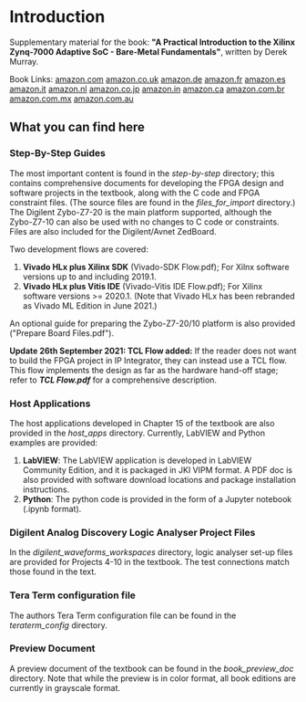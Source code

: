 # Introduction
Supplementary material for the book: **"A Practical Introduction to the Xilinx Zynq-7000 Adaptive SoC - Bare-Metal Fundamentals"**, written by Derek Murray.

Book Links:
[amazon.com](https://www.amazon.com/Practical-Introduction-Xilinx-Zynq-7000-Adaptive-ebook/dp/B09DZRYFRD) 
[amazon.co.uk](https://www.amazon.co.uk/Practical-Introduction-Xilinx-Zynq-7000-Adaptive-ebook/dp/B09DZRYFRD) 
[amazon.de](https://www.amazon.de/Practical-Introduction-Xilinx-Zynq-7000-Adaptive-ebook/dp/B09DZRYFRD) 
[amazon.fr](https://www.amazon.fr/Practical-Introduction-Xilinx-Zynq-7000-Adaptive-ebook/dp/B09DZRYFRD) 
[amazon.es](https://www.amazon.es/Practical-Introduction-Xilinx-Zynq-7000-Adaptive-ebook/dp/B09DZRYFRD) 
[amazon.it](https://www.amazon.it/Practical-Introduction-Xilinx-Zynq-7000-Adaptive-ebook/dp/B09DZRYFRD)
[amazon.nl](https://www.amazon.nl/Practical-Introduction-Xilinx-Zynq-7000-Adaptive-ebook/dp/B09DZRYFRD)
[amazon.co.jp](https://www.amazon.co.jp/Practical-Introduction-Xilinx-Zynq-7000-Adaptive-ebook/dp/B09DZRYFRD) 
[amazon.in](https://www.amazon.in/Practical-Introduction-Xilinx-Zynq-7000-Adaptive-ebook/dp/B09DZRYFRD) 
[amazon.ca](https://www.amazon.ca/Practical-Introduction-Xilinx-Zynq-7000-Adaptive-ebook/dp/B09DZRYFRD) 
[amazon.com.br](https://www.amazon.com.br/Practical-Introduction-Xilinx-Zynq-7000-Adaptive-ebook/dp/B09DZRYFRD)
[amazon.com.mx](https://www.amazon.com.mx/Practical-Introduction-Xilinx-Zynq-7000-Adaptive-ebook/dp/B09DZRYFRD)
[amazon.com.au](https://www.amazon.com.au/Practical-Introduction-Xilinx-Zynq-7000-Adaptive-ebook/dp/B09DZRYFRD)  


## What you can find here
### Step-By-Step Guides
The most important content is found in the *step-by-step* directory; this contains comprehensive documents for developing the FPGA design and software projects in the textbook, along with the C code and FPGA constraint files. (The source files are found in the *files_for_import* directory.) The Digilent Zybo-Z7-20 is the main platform supported, although the Zybo-Z7-10 can also be used with no changes to C code or constraints. Files are also included for the Digilent/Avnet ZedBoard.

Two development flows are covered: 
1. **Vivado HLx plus Xilinx SDK** (Vivado-SDK Flow.pdf); For Xilnx software versions up to and including 2019.1.
1. **Vivado HLx plus Vitis IDE** (Vivado-Vitis IDE Flow.pdf); For Xilinx software versions >= 2020.1. (Note that Vivado HLx has been rebranded as Vivado ML Edition in June 2021.)

An optional guide for preparing the Zybo-Z7-20/10 platform is also provided ("Prepare Board Files.pdf").

**Update 26th September 2021: TCL Flow added:**
If the reader does not want to build the FPGA project in IP Integrator, they can instead use a TCL flow. This flow implements the design as far as the hardware hand-off stage; refer to ***TCL Flow.pdf*** for a comprehensive description.

### Host Applications
The host applications developed in Chapter 15 of the textbook are also provided in the *host_apps* directory. Currently, LabVIEW and Python examples are provided:
1. **LabVIEW**: The LabVIEW application is developed in LabVIEW Community Edition, and it is packaged in JKI VIPM format. A PDF doc is also provided with software download locations and package installation instructions.
2. **Python**: The python code is provided in the form of a Jupyter notebook (.ipynb format).

### Digilent Analog Discovery Logic Analyser Project Files
In the *digilent_waveforms_workspaces* directory, logic analyser set-up files are provided for Projects 4-10 in the textbook. The test connections match those found in the text.

### Tera Term configuration file
The authors Tera Term configuration file can be found in the *teraterm_config* directory.

### Preview Document
A preview document of the textbook can be found in the *book_preview_doc* directory. Note that while the preview is in color format, all book editions are currently in grayscale format.




